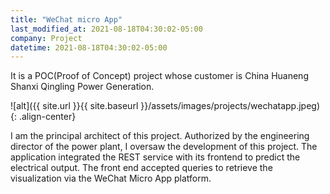 ```yaml
---
title: "WeChat micro App"
last_modified_at: 2021-08-18T04:30:02-05:00
company: Project
datetime: 2021-08-18T04:30:02-05:00
---
```


It is a POC(Proof of Concept) project whose customer is China Huaneng Shanxi Qingling Power Generation. 

![alt]({{ site.url }}{{ site.baseurl }}/assets/images/projects/wechatapp.jpeg){: .align-center}

I am the principal architect of this project. Authorized by the engineering director of the power plant, I oversaw the development of this project. The application integrated the REST service with its frontend to predict the electrical output. The front end accepted queries to retrieve the visualization via the WeChat Micro App platform.
